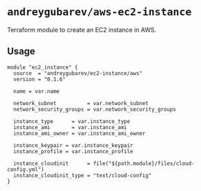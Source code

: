 # `andreygubarev/aws-ec2-instance`

Terraform module to create an EC2 instance in AWS.

## Usage

```hcl
module "ec2_instance" {
  source  = "andreygubarev/ec2-instance/aws"
  version = "0.1.6"

  name = var.name

  network_subnet          = var.network_subnet
  network_security_groups = var.network_security_groups

  instance_type      = var.instance_type
  instance_ami       = var.instance_ami
  instance_ami_owner = var.instance_ami_owner

  instance_keypair = var.instance_keypair
  instance_profile = var.instance_profile

  instance_cloudinit      = file("${path.module}/files/cloud-config.yml")
  instance_cloudinit_type = "text/cloud-config"
}
```
